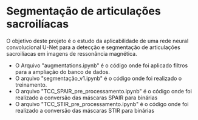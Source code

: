 # Segmentação de articulações sacroilíacas
O objetivo deste projeto é o estudo da aplicabilidade de uma rede neural convolucional U-Net para a detecção e segmentação de articulações sacroilíacas em imagens de ressonância magnética.


- O Arquivo "augmentations.ipynb" é o código onde foi aplicado filtros para a ampliação do banco de dados.
- O arquivo "segmentação_v1.ipynb" é o código onde foi realizado o treinamento.
- O arquivo "TCC_SPAIR_pre_processamento.ipynb" é o código onde foi realizado a conversão das máscaras SPAIR para binárias
- O arquivo "TCC_STIR_pre_processamento.ipynb" é o código onde foi realizado a conversão das máscaras STIR para binárias
